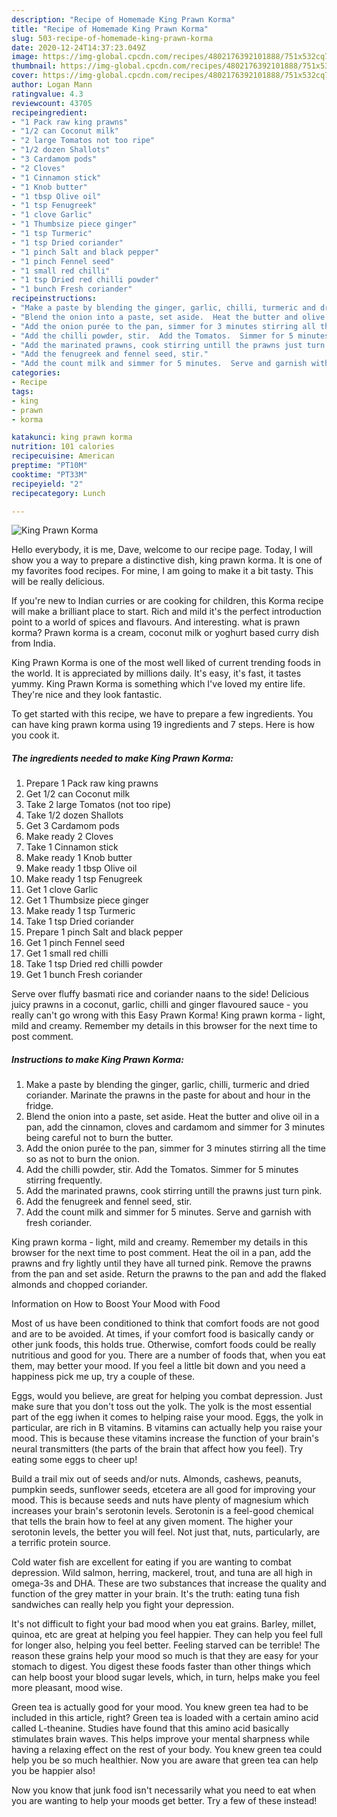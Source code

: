 ```yaml
---
description: "Recipe of Homemade King Prawn Korma"
title: "Recipe of Homemade King Prawn Korma"
slug: 503-recipe-of-homemade-king-prawn-korma
date: 2020-12-24T14:37:23.049Z
image: https://img-global.cpcdn.com/recipes/4802176392101888/751x532cq70/king-prawn-korma-recipe-main-photo.jpg
thumbnail: https://img-global.cpcdn.com/recipes/4802176392101888/751x532cq70/king-prawn-korma-recipe-main-photo.jpg
cover: https://img-global.cpcdn.com/recipes/4802176392101888/751x532cq70/king-prawn-korma-recipe-main-photo.jpg
author: Logan Mann
ratingvalue: 4.3
reviewcount: 43705
recipeingredient:
- "1 Pack raw king prawns"
- "1/2 can Coconut milk"
- "2 large Tomatos not too ripe"
- "1/2 dozen Shallots"
- "3 Cardamom pods"
- "2 Cloves"
- "1 Cinnamon stick"
- "1 Knob butter"
- "1 tbsp Olive oil"
- "1 tsp Fenugreek"
- "1 clove Garlic"
- "1 Thumbsize piece ginger"
- "1 tsp Turmeric"
- "1 tsp Dried coriander"
- "1 pinch Salt and black pepper"
- "1 pinch Fennel seed"
- "1 small red chilli"
- "1 tsp Dried red chilli powder"
- "1 bunch Fresh coriander"
recipeinstructions:
- "Make a paste by blending the ginger, garlic, chilli, turmeric and dried coriander.  Marinate the prawns in the paste for about and hour in the fridge."
- "Blend the onion into a paste, set aside.  Heat the butter and olive oil in a pan, add the cinnamon, cloves and cardamom and simmer for 3 minutes being careful not to burn the butter."
- "Add the onion purée to the pan, simmer for 3 minutes stirring all the time so as not to burn the onion."
- "Add the chilli powder, stir.  Add the Tomatos.  Simmer for 5 minutes stirring frequently."
- "Add the marinated prawns, cook stirring untill the prawns just turn pink."
- "Add the fenugreek and fennel seed, stir."
- "Add the count milk and simmer for 5 minutes.  Serve and garnish with fresh coriander."
categories:
- Recipe
tags:
- king
- prawn
- korma

katakunci: king prawn korma 
nutrition: 101 calories
recipecuisine: American
preptime: "PT10M"
cooktime: "PT33M"
recipeyield: "2"
recipecategory: Lunch

---
```



![King Prawn Korma](https://img-global.cpcdn.com/recipes/4802176392101888/751x532cq70/king-prawn-korma-recipe-main-photo.jpg)

Hello everybody, it is me, Dave, welcome to our recipe page. Today, I will show you a way to prepare a distinctive dish, king prawn korma. It is one of my favorites food recipes. For mine, I am going to make it a bit tasty. This will be really delicious.

If you&#39;re new to Indian curries or are cooking for children, this Korma recipe will make a brilliant place to start. Rich and mild it&#39;s the perfect introduction point to a world of spices and flavours. And interesting. what is prawn korma? Prawn korma is a cream, coconut milk or yoghurt based curry dish from India.

King Prawn Korma is one of the most well liked of current trending foods in the world. It is appreciated by millions daily. It's easy, it's fast, it tastes yummy. King Prawn Korma is something which I've loved my entire life. They're nice and they look fantastic.


To get started with this recipe, we have to prepare a few ingredients. You can have king prawn korma using 19 ingredients and 7 steps. Here is how you cook it.

<!--inarticleads1-->

##### The ingredients needed to make King Prawn Korma:

1. Prepare 1 Pack raw king prawns
1. Get 1/2 can Coconut milk
1. Take 2 large Tomatos (not too ripe)
1. Take 1/2 dozen Shallots
1. Get 3 Cardamom pods
1. Make ready 2 Cloves
1. Take 1 Cinnamon stick
1. Make ready 1 Knob butter
1. Make ready 1 tbsp Olive oil
1. Make ready 1 tsp Fenugreek
1. Get 1 clove Garlic
1. Get 1 Thumbsize piece ginger
1. Make ready 1 tsp Turmeric
1. Take 1 tsp Dried coriander
1. Prepare 1 pinch Salt and black pepper
1. Get 1 pinch Fennel seed
1. Get 1 small red chilli
1. Take 1 tsp Dried red chilli powder
1. Get 1 bunch Fresh coriander


Serve over fluffy basmati rice and coriander naans to the side! Delicious juicy prawns in a coconut, garlic, chilli and ginger flavoured sauce - you really can&#39;t go wrong with this Easy Prawn Korma! King prawn korma - light, mild and creamy. Remember my details in this browser for the next time to post comment. 

<!--inarticleads2-->

##### Instructions to make King Prawn Korma:

1. Make a paste by blending the ginger, garlic, chilli, turmeric and dried coriander.  Marinate the prawns in the paste for about and hour in the fridge.
1. Blend the onion into a paste, set aside.  Heat the butter and olive oil in a pan, add the cinnamon, cloves and cardamom and simmer for 3 minutes being careful not to burn the butter.
1. Add the onion purée to the pan, simmer for 3 minutes stirring all the time so as not to burn the onion.
1. Add the chilli powder, stir.  Add the Tomatos.  Simmer for 5 minutes stirring frequently.
1. Add the marinated prawns, cook stirring untill the prawns just turn pink.
1. Add the fenugreek and fennel seed, stir.
1. Add the count milk and simmer for 5 minutes.  Serve and garnish with fresh coriander.


King prawn korma - light, mild and creamy. Remember my details in this browser for the next time to post comment. Heat the oil in a pan, add the prawns and fry lightly until they have all turned pink. Remove the prawns from the pan and set aside. Return the prawns to the pan and add the flaked almonds and chopped coriander. 

Information on How to Boost Your Mood with Food


Most of us have been conditioned to think that comfort foods are not good and are to be avoided. At times, if your comfort food is basically candy or other junk foods, this holds true. Otherwise, comfort foods could be really nutritious and good for you. There are a number of foods that, when you eat them, may better your mood. If you feel a little bit down and you need a happiness pick me up, try a couple of these.

Eggs, would you believe, are great for helping you combat depression. Just make sure that you don't toss out the yolk. The yolk is the most essential part of the egg iwhen it comes to helping raise your mood. Eggs, the yolk in particular, are rich in B vitamins. B vitamins can actually help you raise your mood. This is because these vitamins increase the function of your brain's neural transmitters (the parts of the brain that affect how you feel). Try eating some eggs to cheer up!

Build a trail mix out of seeds and/or nuts. Almonds, cashews, peanuts, pumpkin seeds, sunflower seeds, etcetera are all good for improving your mood. This is because seeds and nuts have plenty of magnesium which increases your brain's serotonin levels. Serotonin is a feel-good chemical that tells the brain how to feel at any given moment. The higher your serotonin levels, the better you will feel. Not just that, nuts, particularly, are a terrific protein source.

Cold water fish are excellent for eating if you are wanting to combat depression. Wild salmon, herring, mackerel, trout, and tuna are all high in omega-3s and DHA. These are two substances that increase the quality and function of the grey matter in your brain. It's the truth: eating tuna fish sandwiches can really help you fight your depression. 

It's not difficult to fight your bad mood when you eat grains. Barley, millet, quinoa, etc are great at helping you feel happier. They can help you feel full for longer also, helping you feel better. Feeling starved can be terrible! The reason these grains help your mood so much is that they are easy for your stomach to digest. You digest these foods faster than other things which can help boost your blood sugar levels, which, in turn, helps make you feel more pleasant, mood wise.

Green tea is actually good for your mood. You knew green tea had to be included in this article, right? Green tea is loaded with a certain amino acid called L-theanine. Studies have found that this amino acid basically stimulates brain waves. This helps improve your mental sharpness while having a relaxing effect on the rest of your body. You knew green tea could help you be so much healthier. Now you are aware that green tea can help you be happier also!

Now you know that junk food isn't necessarily what you need to eat when you are wanting to help your moods get better. Try a few of these instead!

